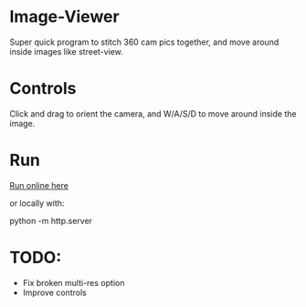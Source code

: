 # Image-Viewer
Super quick program to stitch 360 cam pics together, and move around inside images like street-view. 

# Controls

Click and drag to orient the camera, and W/A/S/D to move around inside the image. 

# Run 

[Run online here](https://image-viewer-one.vercel.app/)

or locally with:

python -m http.server

# TODO:

- Fix broken multi-res option
- Improve controls
